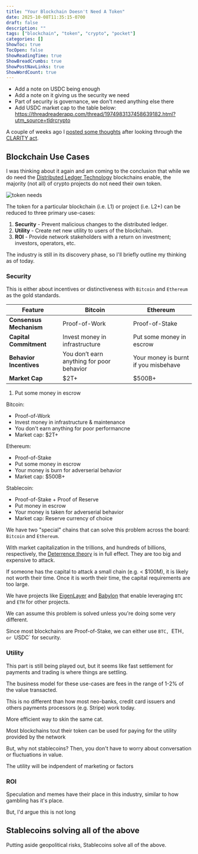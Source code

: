```yaml
---
title: "Your Blockchain Doesn't Need A Token"
date: 2025-10-08T11:35:15-0700
draft: false
description: ""
tags: ["blockchain", "token", "crypto", "pocket"]
categories: []
ShowToc: true
TocOpen: false
ShowReadingTime: true
ShowBreadCrumbs: true
ShowPostNavLinks: true
ShowWordCount: true
---
```


- Add a note on USDC being enough
- Add a note on it giving us the security we need
- Part of security is governance, we don't need anything else there
- Add USDC market cap to the table below: https://threadreaderapp.com/thread/1974983137458639182.html?utm_source=tldrcrypto

A couple of weeks ago I [posted some thoughts](https://olshansky.info/posts/2025-09-19-clarity-trilemma) after looking through the [CLARITY act](https://www.congress.gov/bill/119th-congress/house-bill/3633/text).

## Blockchain Use Cases

I was thinking about it again and am coming to the conclusion that while we do need the [Distributed Ledger Technology](https://en.wikipedia.org/wiki/Distributed_ledger) blockchains enable, the majority (not all) of crypto projects do not need their own token.

![token needs](../../static/img/token_needs.png)

The token for a particular blockchain (i.e. L1) or project (i.e. L2+) can be reduced to three primary use-cases:

1. **Security** - Prevent malicious changes to the distributed ledger.
2. **Utility** - Create net new utility to users of the blockchain.
3. **ROI** - Provide network stakeholders with a return on investment; investors, operators, etc.

The industry is still in its discovery phase, so I'll briefly outline my thinking as of today.

### Security

This is either about incentives or distinctiveness with `Bitcoin` and `Ethereum` as the gold standards.

| Feature                 | Bitcoin                                   | Ethereum                             |
| ----------------------- | ----------------------------------------- | ------------------------------------ |
| **Consensus Mechanism** | Proof-of-Work                             | Proof-of-Stake                       |
| **Capital Commitment**  | Invest money in infrastructure            | Put some money in escrow             |
| **Behavior Incentives** | You don’t earn anything for poor behavior | Your money is burnt if you misbehave |
| **Market Cap**          | $2T+                                      | $500B+                               |

1. Put some money in escrow

Bitcoin:

- Proof-of-Work
- Invest money in infrastructure & maintenance
- You don't earn anything for poor performancne
- Market cap: $2T+

Ethereum:

- Proof-of-Stake
- Put some money in escrow
- Your money is burn for adverserial behavior
- Market cap: $500B+

Stablecoin:

- Proof-of-Stake + Proof of Reserve
- Put money in escrow
- Your money is taken for adverserial behavior
- Market cap: Reserve currency of choice

We have two "special" chains that can solve this problem across the board: `Bitcoin` and `Ethereum`.

With market capitalization in the trillions, and hundreds of billions, respectively, the [Deterrence theory](https://en.wikipedia.org/wiki/Deterrence_theory) is in full effect. They are too big and expensive to attack.

If someone has the capital to attack a small chain (e.g. < $100M), it is likely not worth their time. Once it is worth their time, the capital requirements are too large.

We have projects like [EigenLayer](http://eigenlayer.xyz/) and [Babylon](https://babylonlabs.io/) that enable
leveraging `BTC` and `ETH` for other projects.

We can assume this problem is solved unless you're doing some very different.

Since most blockchains are Proof-of-Stake, we can either use `BTC, `ETH`, or `USDC` for security.

### Utility

This part is still being played out, but it seems like fast settlement for payments and trading is where things are settling.

The business model for these use-cases are fees in the range of 1-2% of the value transacted.

This is no different than how most neo-banks, credit card issuers and others payments processors (e.g. Stripe) work today.

More efficient way to skin the same cat.

Most blockchains tout their token can be used for paying for the utility provided by the network

But, why not stablecoins? Then, you don't have to worry about conversation or fluctuations in value.

The utility will be indpendent of marketing or factors

### ROI

Speculation and memes have their place in this industry, similar to how gambling has it's place.

But, I'd argue this is not long

## Stablecoins solving all of the above

Putting aside geopolitical risks, Stablecoins solve all of the above.
